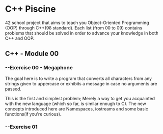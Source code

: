 # C++ Piscine
42 school project that aims to teach you Object-Oriented Programming (OOP) through C++(98 standard).
Each list (from 00 to 09) contains problems that should be solved in order to advance your knowledge in both C++ and OOP.

## C++ - Module 00
### --Exercise 00 - Megaphone
The goal here is to write a program that converts all characters from any strings given to uppercase or exhibits a message in case no arguments are passed. 

This is the first and simplest problem; Merely a way to get you acquainted with the new language (which so far, is similar enough to C).
The new concepts introduced here are Namespaces, iostreams and some basic functions(if you're curious).

### --Exercise 01

